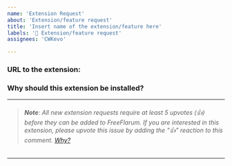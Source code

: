 ```yaml
---
name: 'Extension Request'
about: 'Extension/feature request'
title: 'Insert name of the extension/feature here'
labels: '🙋 Extension/feature request'
assignees: 'CWKevo'

---
```


<!-- NOTE:
As a response to FreeFlarum crashes from 15th to 20th July 2022 (https://discuss.flarum.org/d/7585/3828),
all extension requests MUST follow the template and MUST have at least 5 upvotes in order for them to be considered, and later added to FreeFlarum.
This is to make sure that users actually want the extension to be added. This rule applies only to new extensions, not extension updates or extensions that were removed and now re-added. -->



### URL to the extension:

<!-- https://extiverse.com or https://packagist.com -->

### Why should this extension be installed?

<!-- Give us a brief explanation why should we install this extension -->



---
> ###### **Note**: All new extension requests require at least 5 upvotes (👍) before they can be added to FreeFlarum. If you are interested in this extension, please upvote this issue by adding the "👍" reaction to this comment. [Why?](https://discuss.flarum.org/d/7585/3828)
---
